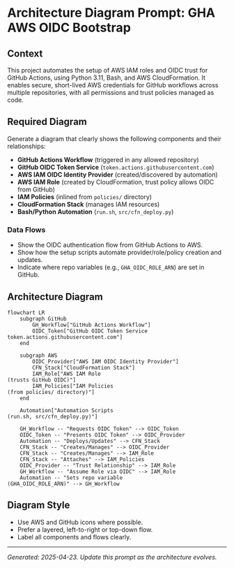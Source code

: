 # Architecture Diagram Prompt: GHA AWS OIDC Bootstrap

## Context
This project automates the setup of AWS IAM roles and OIDC trust for GitHub Actions, using Python 3.11, Bash, and AWS CloudFormation. It enables secure, short-lived AWS credentials for GitHub workflows across multiple repositories, with all permissions and trust policies managed as code.

## Required Diagram
Generate a diagram that clearly shows the following components and their relationships:

- **GitHub Actions Workflow** (triggered in any allowed repository)
- **GitHub OIDC Token Service** (`token.actions.githubusercontent.com`)
- **AWS IAM OIDC Identity Provider** (created/discovered by automation)
- **AWS IAM Role** (created by CloudFormation, trust policy allows OIDC from GitHub)
- **IAM Policies** (inlined from `policies/` directory)
- **CloudFormation Stack** (manages IAM resources)
- **Bash/Python Automation** (`run.sh`, `src/cfn_deploy.py`)

### Data Flows
- Show the OIDC authentication flow from GitHub Actions to AWS.
- Show how the setup scripts automate provider/role/policy creation and updates.
- Indicate where repo variables (e.g., `GHA_OIDC_ROLE_ARN`) are set in GitHub.

## Architecture Diagram

```mermaid
flowchart LR
    subgraph GitHub
        GH_Workflow["GitHub Actions Workflow"]
        OIDC_Token["GitHub OIDC Token Service
token.actions.githubusercontent.com"]
    end

    subgraph AWS
        OIDC_Provider["AWS IAM OIDC Identity Provider"]
        CFN_Stack["CloudFormation Stack"]
        IAM_Role["AWS IAM Role
(trusts GitHub OIDC)"]
        IAM_Policies["IAM Policies
(from policies/ directory)"]
    end

    Automation["Automation Scripts
(run.sh, src/cfn_deploy.py)"]

    GH_Workflow -- "Requests OIDC Token" --> OIDC_Token
    OIDC_Token -- "Presents OIDC Token" --> OIDC_Provider
    Automation -- "Deploys/Updates" --> CFN_Stack
    CFN_Stack -- "Creates/Manages" --> OIDC_Provider
    CFN_Stack -- "Creates/Manages" --> IAM_Role
    CFN_Stack -- "Attaches" --> IAM_Policies
    OIDC_Provider -- "Trust Relationship" --> IAM_Role
    GH_Workflow -- "Assume Role via OIDC" --> IAM_Role
    Automation -- "Sets repo variable
(GHA_OIDC_ROLE_ARN)" --> GH_Workflow
```

## Diagram Style
- Use AWS and GitHub icons where possible.
- Prefer a layered, left-to-right or top-down flow.
- Label all components and flows clearly.

---

*Generated: 2025-04-23. Update this prompt as the architecture evolves.*
